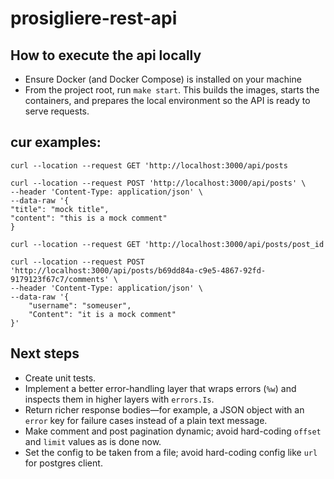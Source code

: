 # prosigliere-rest-api


## How to execute the api locally
- Ensure Docker (and Docker Compose) is installed on your machine
- From the project root, run `make start`. This builds the images, starts the containers, and prepares the local 
environment so the API is ready to serve requests.

## cur examples:
```
curl --location --request GET 'http://localhost:3000/api/posts
```
```
curl --location --request POST 'http://localhost:3000/api/posts' \
--header 'Content-Type: application/json' \
--data-raw '{
"title": "mock title",
"content": "this is a mock comment"
}
```
```
curl --location --request GET 'http://localhost:3000/api/posts/post_id
```
```
curl --location --request POST 'http://localhost:3000/api/posts/b69dd84a-c9e5-4867-92fd-9179123f67c7/comments' \
--header 'Content-Type: application/json' \
--data-raw '{
    "username": "someuser",
    "Content": "it is a mock comment"
}'
```

## Next steps
- Create unit tests.
- Implement a better error-handling layer that wraps errors (`%w`) and inspects them in higher layers with `errors.Is`.
- Return richer response bodies—for example, a JSON object with an `error` key for failure cases instead of a plain text message.
- Make comment and post pagination dynamic; avoid hard-coding `offset` and `limit` values as is done now.
- Set the config to be taken from a file; avoid hard-coding config like `url` for postgres client.